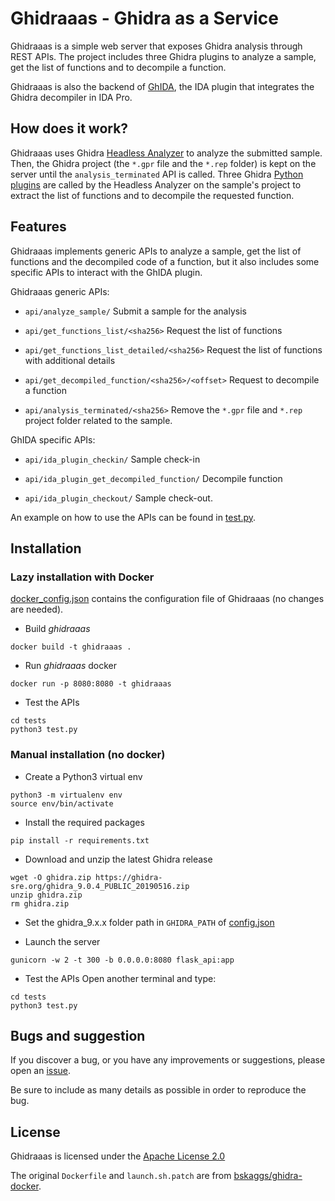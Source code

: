 # Ghidraaas - Ghidra as a Service

Ghidraaas is a simple web server that exposes Ghidra analysis through REST APIs. The project includes three Ghidra plugins to analyze a sample, get the list of functions and to decompile a function.

Ghidraaas is also the backend of [GhIDA](https://github.com/Cisco-Talos/GhIDA), the IDA plugin that integrates the Ghidra decompiler in IDA Pro.


## How does it work?

Ghidraaas uses Ghidra [Headless Analyzer](https://ghidra.re/ghidra_docs/analyzeHeadlessREADME.html) to analyze the submitted sample. Then, the Ghidra project (the `*.gpr` file and the `*.rep` folder) is kept on the server until the `analysis_terminated` API is called. Three Ghidra [Python plugins](ghidra_plugins) are called by the Headless Analyzer on the sample's project to extract the list of functions and to decompile the requested function.


## Features

Ghidraaas implements generic APIs to analyze a sample, get the list of functions and the decompiled code of a function, but it also includes some specific APIs to interact with the GhIDA plugin.

Ghidraaas generic APIs:

* `api/analyze_sample/` Submit a sample for the analysis 

* `api/get_functions_list/<sha256>` Request the list of functions 

* `api/get_functions_list_detailed/<sha256>` Request the list of functions with additional details

* `api/get_decompiled_function/<sha256>/<offset>` Request to decompile a function

* `api/analysis_terminated/<sha256>` Remove the `*.gpr` file and `*.rep` project folder related to the sample.

GhIDA specific APIs:

* `api/ida_plugin_checkin/` Sample check-in

* `api/ida_plugin_get_decompiled_function/` Decompile function

* `api/ida_plugin_checkout/` Sample check-out.


An example on how to use the APIs can be found in [test.py](tests/test.py).

## Installation

### Lazy installation with Docker

[docker_config.json](config/docker_config.json) contains the configuration file of Ghidraaas (no changes are needed).

* Build *ghidraaas*
```
docker build -t ghidraaas .
```

* Run *ghidraaas* docker
```
docker run -p 8080:8080 -t ghidraaas
```

* Test the APIs
```
cd tests
python3 test.py
```

### Manual installation (no docker)
* Create a Python3 virtual env
```
python3 -m virtualenv env
source env/bin/activate
```

* Install the required packages
```
pip install -r requirements.txt
```

* Download and unzip the latest Ghidra release
```
wget -O ghidra.zip https://ghidra-sre.org/ghidra_9.0.4_PUBLIC_20190516.zip
unzip ghidra.zip
rm ghidra.zip
```

* Set the ghidra_9.x.x folder path in `GHIDRA_PATH` of [config.json](config/config.json)

* Launch the server
```
gunicorn -w 2 -t 300 -b 0.0.0.0:8080 flask_api:app
```

* Test the APIs
Open another terminal and type:
```
cd tests
python3 test.py
```

## Bugs and suggestion

If you discover a bug, or you have any improvements or suggestions, please open an [issue](https://github.com/Cisco-Talos/Ghidraaas/issues/new).

Be sure to include as many details as possible in order to reproduce the bug.


## License

Ghidraaas is licensed under the [Apache License 2.0](https://www.apache.org/licenses/LICENSE-2.0)

The original `Dockerfile` and `launch.sh.patch` are from [bskaggs/ghidra-docker](https://github.com/bskaggs/ghidra-docker).
